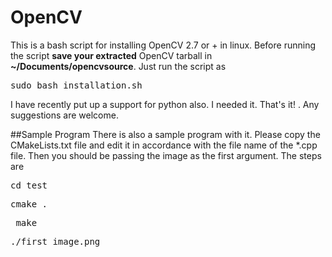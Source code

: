 OpenCV
======
This is a bash script for installing OpenCV 2.7 or + in linux. Before running the script **save your extracted** OpenCV tarball in **~/Documents/opencvsource**. Just run the script as 

<pre>sudo bash installation.sh</pre>

I have recently put up a support for python also. I needed it.
That's it! . Any suggestions are welcome.

##Sample Program
There is also a sample program with it. Please copy the CMakeLists.txt file and edit it in accordance with the file name of the *.cpp file. Then you should be passing the image as the first argument. 
The steps are

<pre>cd test</pre>
<pre>cmake .</pre> 
<pre> make  </pre>
<pre>./first image.png</pre>
